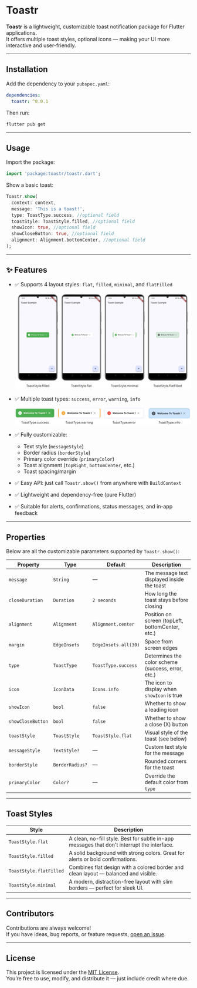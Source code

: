 # Toastr

**Toastr** is a lightweight, customizable toast notification package for Flutter applications.  
It offers multiple toast styles, optional icons — making your UI more interactive and user-friendly.

---

## Installation

Add the dependency to your `pubspec.yaml`:

```yaml
dependencies:
  toastr: ^0.0.1
```

Then run:

```bash
flutter pub get
```

---

## Usage

Import the package:

```dart
import 'package:toastr/toastr.dart';
```

Show a basic toast:

```dart
Toastr.show(
  context: context,
  message: 'This is a toast!',
  type: ToastType.success, //optional field
  toastStyle: ToastStyle.filled, //optional field
  showIcon: true, //optional field
  showCloseButton: true, //optional field
  alignment: Alignment.bottomCenter, //optional field
);
```

---

## ✨ Features

- ✅ Supports 4 layout styles: `flat`, `filled`, `minimal`, and `flatFilled`

  ![Styles](https://github.com/AaryanSharmaNeupane/toastr/blob/main/assets/Styles.png?raw=true)

- ✅ Multiple toast types: `success`, `error`, `warning`, `info`

  ![types](https://github.com/AaryanSharmaNeupane/toastr/blob/main/assets/types.png?raw=true)

- ✅ Fully customizable:
  - Text style (`messageStyle`)
  - Border radius (`borderStyle`)
  - Primary color override (`primaryColor`)
  - Toast alignment (`topRight`, `bottomCenter`, etc.)
  - Toast spacing/margin
- ✅ Easy API: just call `Toastr.show()` from anywhere with `BuildContext`
- ✅ Lightweight and dependency-free (pure Flutter)
- ✅ Suitable for alerts, confirmations, status messages, and in-app feedback

---

## Properties

Below are all the customizable parameters supported by `Toastr.show()`:

| Property          | Type            | Default              | Description                                        |
| ----------------- | --------------- | -------------------- | -------------------------------------------------- |
| `message`         | `String`        | —                    | The message text displayed inside the toast        |
| `closeDuration`   | `Duration`      | `2 seconds`          | How long the toast stays before closing            |
| `alignment`       | `Alignment`     | `Alignment.center`   | Position on screen (topLeft, bottomCenter, etc.)   |
| `margin`          | `EdgeInsets`    | `EdgeInsets.all(30)` | Space from screen edges                            |
| `type`            | `ToastType`     | `ToastType.success`  | Determines the color scheme (success, error, etc.) |
| `icon`            | `IconData`      | `Icons.info`         | The icon to display when `showIcon` is true        |
| `showIcon`        | `bool`          | `false`              | Whether to show a leading icon                     |
| `showCloseButton` | `bool`          | `false`              | Whether to show a close (X) button                 |
| `toastStyle`      | `ToastStyle`    | `ToastStyle.flat`    | Visual style of the toast (see below)              |
| `messageStyle`    | `TextStyle?`    | —                    | Custom text style for the message                  |
| `borderStyle`     | `BorderRadius?` | —                    | Rounded corners for the toast                      |
| `primaryColor`    | `Color?`        | —                    | Override the default color from `type`             |

---

## Toast Styles

| Style                   | Description                                                                                 |
| ----------------------- | ------------------------------------------------------------------------------------------- |
| `ToastStyle.flat`       | A clean, no-fill style. Best for subtle in-app messages that don't interrupt the interface. |
| `ToastStyle.filled`     | A solid background with strong colors. Great for alerts or bold confirmations.              |
| `ToastStyle.flatFilled` | Combines flat design with a colored border and clean layout — balanced and visible.         |
| `ToastStyle.minimal`    | A modern, distraction-free layout with slim borders — perfect for sleek UI.                 |

---

## Contributors

Contributions are always welcome!  
If you have ideas, bug reports, or feature requests, [open an issue](https://github.com/AaryanSharmaNeupane/toastr/issues).

---

## License

This project is licensed under the [MIT License](LICENSE).  
You’re free to use, modify, and distribute it — just include credit where due.
